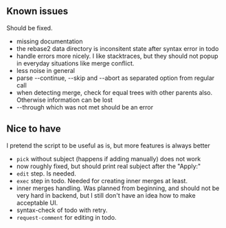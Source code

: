 

## Known issues

Should be fixed.

* missing documentation
* the rebase2 data directory is inconsitent state after syntax error in todo
* handle errors more nicely. I like stacktraces, but they should not popup in everyday situations like merge conflict.
* less noise in general
* parse --continue, --skip and --abort as separated option from regular call
* when detecting merge, check for equal trees with other parents also. Otherwise information can be lost
* --through which was not met should be an error

## Nice to have

I pretend the script to be useful as is, but more features is always better

* `pick` without subject (happens if adding manually) does not work
 * now roughly fixed, but should print real subject after the "Apply:"
* `edit` step. Is needed.
* `exec` step in todo. Needed for creating inner merges at least.
* inner merges handling. Was planned from beginning, and should not be very hard in backend, but I still don't have an idea how to make acceptable UI.
* syntax-check of todo with retry.
* `request-comment` for editing in todo.
